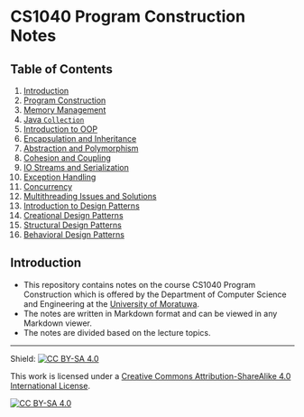 # CS1040 Program Construction Notes

## Table of Contents

1. [Introduction](#introduction)
2. [Program Construction](01%20-%20Program%20Construction.md)
3. [Memory Management](02%20-%20Memory%20Management.md)
4. [Java `Collection`](03%20-%20Java%20%20Collection.md)
5. [Introduction to OOP](04%20-%20Introduction%20to%20OOP.md)
6. [Encapsulation and Inheritance](05%20-%20Encapsulation%20and%20Inheritance.md)
7. [Abstraction and Polymorphism](06%20-%20Abstraction%20and%20Polymorphism.md)
8. [Cohesion and Coupling](07%20-%20Cohesion%20and%20Coupling.md)
9. [IO Streams and Serialization](08%20-%20IO%20Streams%20and%20Serialization.md)
10. [Exception Handling](09%20-%20Exception%20Handling.md)
11. [Concurrency](10%20-%20Concurrency.md)
12. [Multithreading Issues and Solutions](11%20-%20Multithreading%20Issues%20and%20Solutions.md)
13. [Introduction to Design Patterns](12%20-%20Introduction%20to%20Design%20Patterns.md)
14. [Creational Design Patterns](13%20-%20Creational%20Design%20Patterns.md)
15. [Structural Design Patterns](14%20-%20Structural%20Design%20Patterns.md)
16. [Behavioral Design Patterns](15%20-%20Behavioral%20Design%20Patterns.md)

## Introduction

- This repository contains notes on the course CS1040 Program Construction which is offered by the Department of
  Computer Science and Engineering at the [University of Moratuwa](https://uom.lk/).
- The notes are written in Markdown format and can be viewed in any Markdown viewer.
- The notes are divided based on the lecture topics.

---

Shield: [![CC BY-SA 4.0][cc-by-sa-shield]][cc-by-sa]

This work is licensed under a
[Creative Commons Attribution-ShareAlike 4.0 International License][cc-by-sa].

[![CC BY-SA 4.0][cc-by-sa-image]][cc-by-sa]

[cc-by-sa]: http://creativecommons.org/licenses/by-sa/4.0/
[cc-by-sa-image]: https://licensebuttons.net/l/by-sa/4.0/88x31.png
[cc-by-sa-shield]: https://img.shields.io/badge/License-CC%20BY--SA%204.0-lightgrey.svg